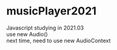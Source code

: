 # musicPlayer2021

Javascript studying in 2021.03<br>
use new Audio()<br>
next time, need to use  new AudioContext
